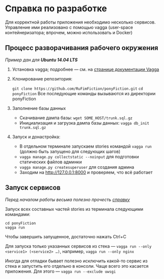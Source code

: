 # Справка по разработке

Для корректной работы приложения необходимо несколько сервисов.
Управление ими реализовано с помощью vagga (user-space контейнеризатора; впрочем, можно использовать и Docker)

## Процесс разворачивания рабочего окружения

_Пример дан для **Ubuntu 14.04 LTS**_

1. Установка vagga; подробнее — см. на [странице документации Vagga](http://vagga.readthedocs.org/en/latest/installation.html#ubuntu)
2. Клонирование репозитория:

    `git clone https://github.com/RuFimFiction/ponyFiction.git`
    `cd ponyFiction`
    Все последующие команды вызываются из директории ponyFiction

3. Заполнение базы данных
    * Скачивание дампа базы: `wget SOME_HOST/trunk.sql.gz`
    * Инициализация и загрузка дампа базы данных: `vagga db_init trunk.sql.gz`

4. Запуск и донастройка:

    * В отдельном терминале запускаем stories командой `vagga run` (должно быть запущено для следующих шагов)
    * `vagga manage.py collectstatic --noinput` для подготовки статических файлов админки
    * `vagga manage.py createsuperuser` для создания админа
    * Заходим на http://127.0.0.1:8000 и проверяем, что всё работает

## Запуск сервисов

_Перед началом работы весьма полезно прочесть [справку](http://vagga.readthedocs.org/en/latest/commandline.html)_

Запуск всех составных частей stories из терминала следующими командами:
```
cd ponyFiction
vagga run
```
Чтобы завершить запущенное, достаточно нажать Ctrl+C

Для запуска только указанных сервисов из стека — `vagga run --only <service1> (<service2> …)`, например, `vagga run --only nginx`

Иногда для отладки бывает полезно исключить какой-то сервис из стека и запустить его отдельно в консоли. 
Чаще всего это касается приложения. Для этого — `vagga run --exclude uwsgi`
